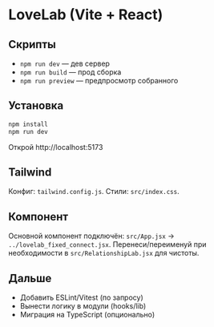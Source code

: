 # LoveLab (Vite + React)

## Скрипты
- `npm run dev` — дев сервер
- `npm run build` — прод сборка
- `npm run preview` — предпросмотр собранного

## Установка
```bash
npm install
npm run dev
```
Открой http://localhost:5173

## Tailwind
Конфиг: `tailwind.config.js`.
Стили: `src/index.css`.

## Компонент
Основной компонент подключён: `src/App.jsx` -> `../lovelab_fixed_connect.jsx`.
Перенеси/переименуй при необходимости в `src/RelationshipLab.jsx` для чистоты.

## Дальше
- Добавить ESLint/Vitest (по запросу)
- Вынести логику в модули (hooks/lib)
- Миграция на TypeScript (опционально)
